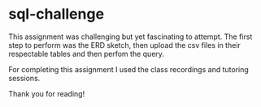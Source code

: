 # sql-challenge

This assignment was challenging but yet fascinating to attempt. The first step to perform was the ERD sketch, then upload the csv files in their respectable tables and then perfom the query. 

For completing this assignment I used the class recordings and tutoring sessions.  

Thank you for reading! 

